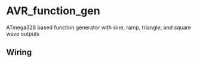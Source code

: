 # AVR_function_gen
ATmega328 based function generator with sine, ramp, triangle, and square wave outputs
## Wiring
